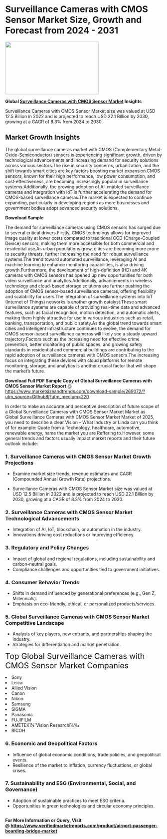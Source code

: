 <H1>Surveillance Cameras with CMOS Sensor Market Size, Growth and Forecast from 2024 - 2031</H1><img class="aligncenter size-medium wp-image-584254" src="https://thirdeyenews.in/wp-content/uploads/2024/09/Global-Market-Research-300x168.jpeg" alt="" width="300" height="168" /><p><strong>Global&nbsp;<a href="https://www.marketsizeandtrends.com/download-sample/269072/?utm_source=Github8j?utm_medium=220">Surveillance Cameras with CMOS Sensor Market</a> Insights</strong></p><p>Surveillance Cameras with CMOS Sensor Market size was valued at USD 12.5 Billion in 2022 and is projected to reach USD 22.1 Billion by 2030, growing at a CAGR of 8.3% from 2024 to 2030.</p><p><h2>Market Growth Insights</h2> <p>The global surveillance cameras market with CMOS (Complementary Metal-Oxide-Semiconductor) sensors is experiencing significant growth, driven by technological advancements and increasing demand for security solutions across various sectors.The rise in security concerns, urbanization, and the shift towards smart cities are key factors boosting market expansion.CMOS sensors, known for their high performance, low power consumption, and cost-effectiveness, are becoming increasingly popular in surveillance systems.Additionally, the growing adoption of AI-enabled surveillance cameras and integration with IoT is further accelerating the demand for CMOS-based surveillance cameras.The market is expected to continue expanding, particularly in developing regions as more businesses and government bodies adopt advanced security solutions.</p> <p><strong>Download Sample</strong></p> <p>The demand for surveillance cameras using CMOS sensors has surged due to several critical drivers.Firstly, CMOS technology allows for improved image quality at lower costs compared to traditional CCD (Charge-Coupled Device) sensors, making them more accessible for both commercial and residential use.As urban populations grow, cities are becoming more prone to security threats, further increasing the need for robust surveillance systems.The trend toward automated surveillance, leveraging AI and machine learning to enhance monitoring capabilities, is also driving growth.Furthermore, the development of high-definition (HD) and 4K cameras with CMOS sensors has opened up new opportunities for both video surveillance and analytics.Additionally, advancements in wireless technology and cloud-based storage solutions are further pushing the adoption of CMOS sensor-based surveillance cameras, offering flexibility and scalability for users.The integration of surveillance systems into IoT (Internet of Things) networks is another growth catalyst.These smart surveillance systems are capable of providing real-time data and advanced features, such as facial recognition, motion detection, and automatic alerts, making them highly attractive for use in various industries such as retail, banking, transportation, and public safety.As the global trend towards smart cities and intelligent infrastructure continues to evolve, the demand for CMOS sensor-based surveillance cameras will likely see a steady upward trajectory.Factors such as the increasing need for effective crime prevention, better monitoring of public spaces, and growing safety standards in residential and commercial buildings are contributing to the rapid adoption of surveillance cameras with CMOS sensors.The increasing focus on integrating these devices with cloud platforms for remote monitoring, storage, and analytics is another crucial factor that will shape the market’s future.<p><span class=""><strong>Download Full PDF Sample Copy of Global Surveillance Cameras with CMOS Sensor Market Report</strong> @ <a href="https://www.marketsizeandtrends.com/download-sample/269072/?utm_source=Github8j?utm_medium=220" target="_blank">https://www.marketsizeandtrends.com/download-sample/269072/?utm_source=Github8j?utm_medium=220</a></span></p><p>In order to make an accurate and perceptive description of future scope of a Global&nbsp;Surveillance Cameras with CMOS Sensor Market Market as Global&nbsp;Surveillance Cameras with CMOS Sensor Market Market of 2025, you need to describe a clear Vision &ndash; What Industry or Linda can you think of for example: Quote from a Technology, healthcare, automotive, renewable energy, name the market you are Reffering to.However, some general trends and factors usually impact market reports and their future outlook include:</p><h3>1.&nbsp;<strong>Surveillance Cameras with CMOS Sensor Market Growth Projections</strong></h3><ul><li>Examine market size trends, revenue estimates and CAGR (Compounded Annual Growth Rate) projections.</li><li><p>Surveillance Cameras with CMOS Sensor Market size was valued at USD 12.5 Billion in 2022 and is projected to reach USD 22.1 Billion by 2030, growing at a CAGR of 8.3% from 2024 to 2030.</p></li></ul><h3>2.&nbsp;<strong>Surveillance Cameras with CMOS Sensor Market Technological Advancements</strong></h3><ul><li>Integration of AI, IoT, blockchain, or automation in the industry.</li><li>Innovations driving cost reductions or improving efficiency.</li></ul><h3>3.&nbsp;<strong>Regulatory and Policy Changes</strong></h3><ul><li>Impact of global and regional regulations, including sustainability and carbon-neutral goals.</li><li>Compliance challenges and opportunities tied to government initiatives.</li></ul><h3>4.&nbsp;<strong>Consumer Behavior Trends</strong></h3><ul><li>Shifts in demand influenced by generational preferences (e.g., Gen Z, Millennials).</li><li>Emphasis on eco-friendly, ethical, or personalized products/services.</li></ul><h3>5.&nbsp;<strong>Global Surveillance Cameras with CMOS Sensor Market Competitive Landscape</strong></h3><ul><li>Analysis of key players, new entrants, and partnerships shaping the industry.</li><li>Strategies for differentiation and market penetration.</li></ul><p data-pm-slice="1 1 []"><span style="color: inherit; font-family: inherit; font-size: 25px;">Top Global Surveillance Cameras with CMOS Sensor Market Companies</span></p><div class="" data-test-id=""><p><li>Sony</li><li> Leica</li><li> Allied Vision</li><li> Canon</li><li> Nikon</li><li> Samsung</li><li> SIGMA</li><li> Panasonic</li><li> FUJIFILM</li><li> AMETEKï¼ˆVision Researchï¼‰</li><li> RICOH</li></p></div><h3>6.&nbsp;<strong>Economic and Geopolitical Factors</strong></h3><ul><li>Influence of global economic conditions, trade policies, and geopolitical events.</li><li>Resilience of the market to inflation, currency fluctuations, or global crises.</li></ul><h3>7.&nbsp;<strong>Sustainability and ESG (Environmental, Social, and Governance)</strong></h3><ul><li>Adoption of sustainable practices to meet ESG criteria.</li><li>Opportunities in green technologies and circular economy principles.</li></ul><h2><strong style="font-size: 14px;">For More Information or Query, Visit @&nbsp;</strong><a style="background-color: #ffffff; font-size: 14px;" href="https://www.marketsizeandtrends.com/report/surveillance-cameras-with-cmos-sensor-market/" target="_blank">https://www.verifiedmarketreports.com/product/airport-passenger-boarding-bridge-market</a></h2>